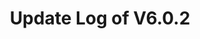 ---
permalink: /wiki/posts/update-log/6-0-2
title: "Update Log of V6.0.2"
easy_links:
  list:
    - link_name: "V6.0.2"
      search:
        name: "V6.0.2"
short_description: "This update fixes the light being on the wrong platform in the Light Chaser in the Game Rooms Dock."
update_published_at: "2022-03-19 01:25:00 +00:00"
post_created_at: "2022-03-19 00:00:00 +00:00"
post_updated_at: "2022-05-27 00:00:00 +00:00"
update_published_at_time_zone: "PDT"
tags:
  - V6
  - Bug Fixes Only
update_log_data:
  version: "6.0.2"
  content:
    - title: "Summary"
      id: "SummaryList"
      type: "Typed_Change_List"
      content:
        - text: "Fixed the light being on the wrong platform in the Light Chaser game in the <code>Dock / Game Rooms Dock</code>."
          type: "Fix"
    - title: "Full Change List"
      id: "ChangeList"
      type: "Typed_Change_List"
      count: true
      content:
        - text: "Fixed the light being on the wrong platform in the Light Chaser game while it was being played in <code>Dock / Game Rooms Dock / Game Room 1</code> in the <code>Dock / Game Rooms Dock</code>."
          type: "Fix"
          content:
            - text: "Previously the light was being shown on platform 9 instead of platform 7, platform 6 instead of platform 4, and platform 3 instead of platform 1 and vice versa."
              type: "Note"
---